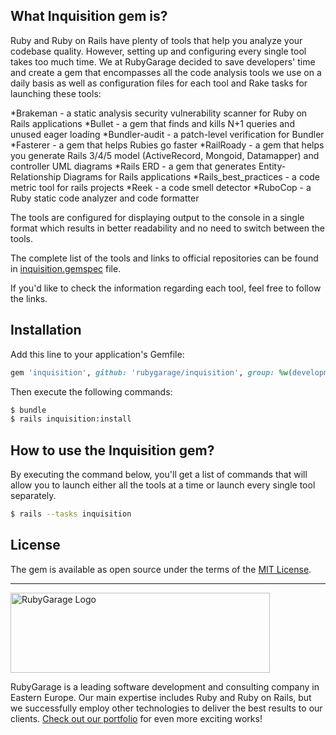 ## What Inquisition gem is?
Ruby and Ruby on Rails have plenty of tools that help you analyze your codebase quality. However, setting up and configuring every single tool takes too much time. We at RubyGarage decided to save developers' time and create a gem that encompasses all the code analysis tools we use on a daily basis as well as configuration files for each tool and Rake tasks for launching these tools:

*Brakeman - a static analysis security vulnerability scanner for Ruby on Rails applications
*Bullet - a gem that finds and kills N+1 queries and unused eager loading
*Bundler-audit - a patch-level verification for Bundler
*Fasterer - a gem that helps Rubies go faster
*RailRoady - a gem that helps you generate Rails 3/4/5 model (ActiveRecord, Mongoid, Datamapper) and controller UML diagrams
*Rails ERD - a gem that generates Entity-Relationship Diagrams for Rails applications
*Rails_best_practices - a code metric tool for rails projects 
*Reek - a code smell detector
*RuboCop - a Ruby static code analyzer and code formatter

The tools are configured for displaying output to the console in a single format which results in better readability and no need to switch between the tools.

The complete list of the tools and links to official repositories can be found in [inquisition.gemspec](https://github.com/rubygarage/inquisition/blob/develop/inquisition.gemspec) file.

If you'd like to check the information regarding each tool, feel free to follow the links.

## Installation

Add this line to your application's Gemfile:

```ruby
gem 'inquisition', github: 'rubygarage/inquisition', group: %w(development test)
```

Then execute the following commands:

```bash
$ bundle
$ rails inquisition:install
```

## How to use the Inquisition gem?
By executing the command below, you'll get a list of commands that will allow you to launch either all the tools at a time or launch every single tool separately.

```bash
$ rails --tasks inquisition
```
## License

The gem is available as open source under the terms of the [MIT License](http://opensource.org/licenses/MIT).
***
<a href="https://rubygarage.org/"><img src="https://rubygarage.s3.amazonaws.com/assets/assets/rg_color_logo_horizontal-919afc51a81d2e40cb6a0b43ee832e3fcd49669d06785156d2d16fd0d799f89e.png" alt="RubyGarage Logo" width="415" height="128"></a>

RubyGarage is a leading software development and consulting company in Eastern Europe. Our main expertise includes Ruby and Ruby on Rails, but we successfully employ other technologies to deliver the best results to our clients. [Check out our portfolio](https://rubygarage.org/portfolio) for even more exciting works!
